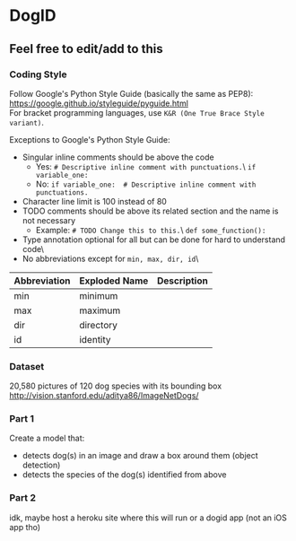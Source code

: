 # DogID

## Feel free to edit/add to this

### Coding Style
Follow Google's Python Style Guide (basically the same as PEP8): https://google.github.io/styleguide/pyguide.html \
For bracket programming languages, use `K&R (One True Brace Style variant)`.

Exceptions to Google's Python Style Guide:
- Singular inline comments should be above the code
  - Yes: `# Descriptive inline comment with punctuations.`\ `if variable_one:`
  - No: `if variable_one:  # Descriptive inline comment with punctuations.`
- Character line limit is 100 instead of 80
- TODO comments should be above its related section and the name is not necessary
  - Example: `# TODO Change this to this.`\ `def some_function():`
- Type annotation optional for all but can be done for hard to understand code\
- No abbreviations except for `min, max, dir, id`\

| Abbreviation  | Exploded Name | Description |
| ------------- | ------------- | ----------- |
| min           | minimum       |             |
| max           | maximum       |             |
| dir           | directory     |             |
| id            | identity      |             |


### Dataset
20,580 pictures of 120 dog species with its bounding box\
http://vision.stanford.edu/aditya86/ImageNetDogs/

### Part 1
Create a model that:
- detects dog(s) in an image and draw a box around them (object detection)
- detects the species of the dog(s) identified from above

### Part 2
idk, maybe host a heroku site where this will run or a dogid app (not an iOS app tho)
